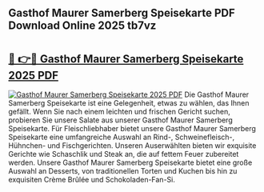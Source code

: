 ## Gasthof Maurer Samerberg Speisekarte PDF Download Online 2025 tb7vz

# <h2><a href="http://gc8u5uu.nevu.top/?p=Gasthof+Maurer+Samerberg+Speisekarte">🔗 👉🔴 Gasthof Maurer Samerberg Speisekarte 2025 PDF</a></h2>

[![Gasthof Maurer Samerberg Speisekarte 2025 PDF](https://i.imgur.com/dBaPXMq.png)](http://gc8u5uu.nevu.top/?p=Gasthof+Maurer+Samerberg+Speisekarte)
Die Gasthof Maurer Samerberg Speisekarte ist eine Gelegenheit, etwas zu wählen, das Ihnen gefällt. Wenn Sie nach einem leichten und frischen Gericht suchen, probieren Sie unsere Salate aus unserer Gasthof Maurer Samerberg Speisekarte. Für Fleischliebhaber bietet unsere Gasthof Maurer Samerberg Speisekarte eine umfangreiche Auswahl an Rind-, Schweinefleisch-, Hühnchen- und Fischgerichten. Unseren Auserwählten bieten wir exquisite Gerichte wie Schaschlik und Steak an, die auf fettem Feuer zubereitet werden. Unsere Gasthof Maurer Samerberg Speisekarte bietet eine große Auswahl an Desserts, von traditionellen Torten und Kuchen bis hin zu exquisiten Crème Brûlée und Schokoladen-Fan-Si.
